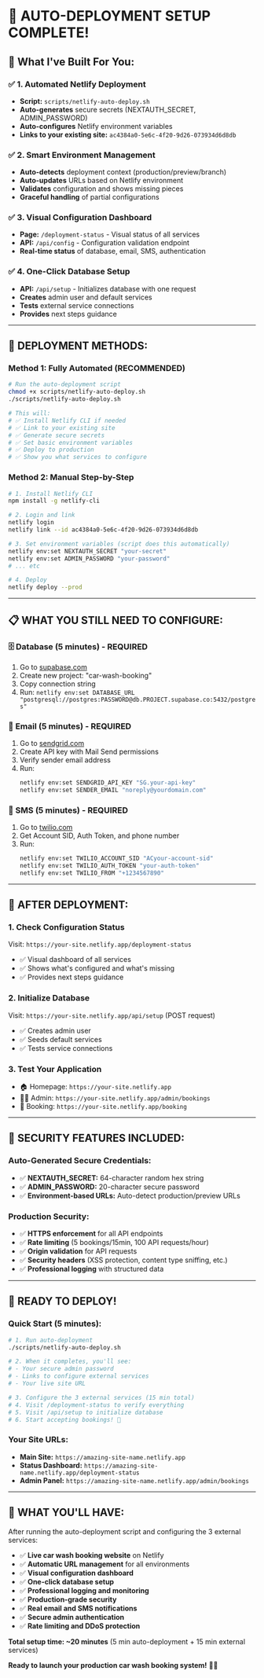 # 🎉 **AUTO-DEPLOYMENT SETUP COMPLETE!**

## 🚀 **What I've Built For You:**

### ✅ **1. Automated Netlify Deployment**
- **Script:** `scripts/netlify-auto-deploy.sh`
- **Auto-generates** secure secrets (NEXTAUTH_SECRET, ADMIN_PASSWORD)
- **Auto-configures** Netlify environment variables
- **Links to your existing site:** `ac4384a0-5e6c-4f20-9d26-073934d6d8db`

### ✅ **2. Smart Environment Management**
- **Auto-detects** deployment context (production/preview/branch)
- **Auto-updates** URLs based on Netlify environment
- **Validates** configuration and shows missing pieces
- **Graceful handling** of partial configurations

### ✅ **3. Visual Configuration Dashboard**
- **Page:** `/deployment-status` - Visual status of all services
- **API:** `/api/config` - Configuration validation endpoint
- **Real-time status** of database, email, SMS, authentication

### ✅ **4. One-Click Database Setup**
- **API:** `/api/setup` - Initializes database with one request
- **Creates** admin user and default services
- **Tests** external service connections
- **Provides** next steps guidance

---

## 🎯 **DEPLOYMENT METHODS:**

### **Method 1: Fully Automated (RECOMMENDED)**
```bash
# Run the auto-deployment script
chmod +x scripts/netlify-auto-deploy.sh
./scripts/netlify-auto-deploy.sh

# This will:
# ✅ Install Netlify CLI if needed
# ✅ Link to your existing site
# ✅ Generate secure secrets
# ✅ Set basic environment variables
# ✅ Deploy to production
# ✅ Show you what services to configure
```

### **Method 2: Manual Step-by-Step**
```bash
# 1. Install Netlify CLI
npm install -g netlify-cli

# 2. Login and link
netlify login
netlify link --id ac4384a0-5e6c-4f20-9d26-073934d6d8db

# 3. Set environment variables (script does this automatically)
netlify env:set NEXTAUTH_SECRET "your-secret"
netlify env:set ADMIN_PASSWORD "your-password"
# ... etc

# 4. Deploy
netlify deploy --prod
```

---

## 📋 **WHAT YOU STILL NEED TO CONFIGURE:**

### **🗄️ Database (5 minutes) - REQUIRED**
1. Go to [supabase.com](https://supabase.com)
2. Create new project: "car-wash-booking"
3. Copy connection string
4. Run: `netlify env:set DATABASE_URL "postgresql://postgres:PASSWORD@db.PROJECT.supabase.co:5432/postgres"`

### **📧 Email (5 minutes) - REQUIRED**
1. Go to [sendgrid.com](https://sendgrid.com)
2. Create API key with Mail Send permissions
3. Verify sender email address
4. Run:
   ```bash
   netlify env:set SENDGRID_API_KEY "SG.your-api-key"
   netlify env:set SENDER_EMAIL "noreply@yourdomain.com"
   ```

### **📱 SMS (5 minutes) - REQUIRED**
1. Go to [twilio.com](https://twilio.com)
2. Get Account SID, Auth Token, and phone number
3. Run:
   ```bash
   netlify env:set TWILIO_ACCOUNT_SID "ACyour-account-sid"
   netlify env:set TWILIO_AUTH_TOKEN "your-auth-token"
   netlify env:set TWILIO_FROM "+1234567890"
   ```

---

## 🎯 **AFTER DEPLOYMENT:**

### **1. Check Configuration Status**
Visit: `https://your-site.netlify.app/deployment-status`
- ✅ Visual dashboard of all services
- ✅ Shows what's configured and what's missing
- ✅ Provides next steps guidance

### **2. Initialize Database**
Visit: `https://your-site.netlify.app/api/setup` (POST request)
- ✅ Creates admin user
- ✅ Seeds default services
- ✅ Tests service connections

### **3. Test Your Application**
- 🏠 Homepage: `https://your-site.netlify.app`
- 👨‍💼 Admin: `https://your-site.netlify.app/admin/bookings`
- 📅 Booking: `https://your-site.netlify.app/booking`

---

## 🔐 **SECURITY FEATURES INCLUDED:**

### **Auto-Generated Secure Credentials:**
- ✅ **NEXTAUTH_SECRET:** 64-character random hex string
- ✅ **ADMIN_PASSWORD:** 20-character secure password
- ✅ **Environment-based URLs:** Auto-detect production/preview URLs

### **Production Security:**
- ✅ **HTTPS enforcement** for all API endpoints
- ✅ **Rate limiting** (5 bookings/15min, 100 API requests/hour)
- ✅ **Origin validation** for API requests
- ✅ **Security headers** (XSS protection, content type sniffing, etc.)
- ✅ **Professional logging** with structured data

---

## 🚀 **READY TO DEPLOY!**

### **Quick Start (5 minutes):**
```bash
# 1. Run auto-deployment
./scripts/netlify-auto-deploy.sh

# 2. When it completes, you'll see:
# - Your secure admin password
# - Links to configure external services
# - Your live site URL

# 3. Configure the 3 external services (15 min total)
# 4. Visit /deployment-status to verify everything
# 5. Visit /api/setup to initialize database
# 6. Start accepting bookings! 🎉
```

### **Your Site URLs:**
- **Main Site:** `https://amazing-site-name.netlify.app`
- **Status Dashboard:** `https://amazing-site-name.netlify.app/deployment-status`
- **Admin Panel:** `https://amazing-site-name.netlify.app/admin/bookings`

---

## 🎉 **WHAT YOU'LL HAVE:**

After running the auto-deployment script and configuring the 3 external services:

- ✅ **Live car wash booking website** on Netlify
- ✅ **Automatic URL management** for all environments
- ✅ **Visual configuration dashboard**
- ✅ **One-click database setup**
- ✅ **Professional logging and monitoring**
- ✅ **Production-grade security**
- ✅ **Real email and SMS notifications**
- ✅ **Secure admin authentication**
- ✅ **Rate limiting and DDoS protection**

**Total setup time: ~20 minutes** (5 min auto-deployment + 15 min external services)

**Ready to launch your production car wash booking system!** 🚗✨